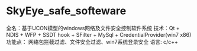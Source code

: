 # SkyEye_safe_softeware
全名：基于UCON模型的windows网络及文件安全控制软件系统
技术：Qt + NDIS + WFP + SSDT hook + SFilter + MySql + CredentialProvider(win7 x86) 
功能点： 网络包拦截过滤、文件安全过滤、win7系统登录安全
语言: c/c++
